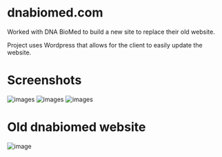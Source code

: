 # dnabiomed.com
Worked with DNA BioMed to build a new site to replace their old website.

Project uses Wordpress that allows for the client to easily update the website.

# Screenshots
![images](https://github.com/dumblole/dnabiomed.com/blob/master/images/msedge_IpC1Jyc8gk.png)
![images](https://github.com/dumblole/dnabiomed.com/blob/master/images/msedge_KbnJogY7YS.png)
![images](https://github.com/dumblole/dnabiomed.com/blob/master/images/msedge_TR7sDbxh1o.png)
# Old dnabiomed website 
![image](https://github.com/dumblole/dnabiomed.com/blob/master/images/msedge_A0sL4O1lpd.png)
